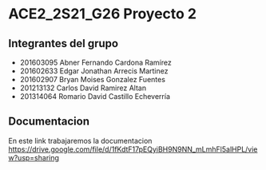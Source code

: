 # ACE2_2S21_G26 Proyecto 2

## Integrantes del grupo

- 201603095 Abner Fernando Cardona Ramírez
- 201602633 Edgar Jonathan Arrecis Martinez
- 201602907 Bryan Moises Gonzalez Fuentes
- 201213132 Carlos David Ramirez Altan
- 201314064 Romario David Castillo Echeverría

## Documentacion
En este link trabajaremos la documentacion
https://drive.google.com/file/d/1fKdtF17pEQyiBH9N9NN_mLmhFl5alHPL/view?usp=sharing
